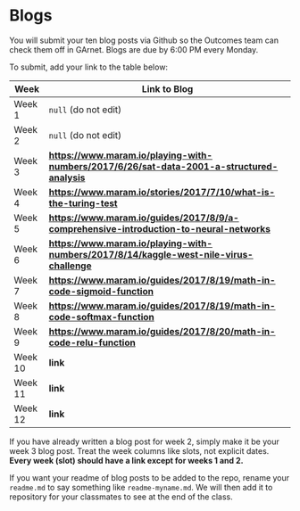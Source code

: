 # Blogs

You will submit your ten blog posts via Github so the Outcomes team can check them off in GArnet. Blogs are due by 6:00 PM every Monday.

To submit, add your link to the table below:

| Week          | Link to Blog 				 	|
| ------------- | ------------------------------|
| Week 1        | `null` (do not edit)			|
| Week 2        | `null` (do not edit)			|
| Week 3        | **https://www.maram.io/playing-with-numbers/2017/6/26/sat-data-2001-a-structured-analysis**      				|
| Week 4        | **https://www.maram.io/stories/2017/7/10/what-is-the-turing-test**      				|
| Week 5        | **https://www.maram.io/guides/2017/8/9/a-comprehensive-introduction-to-neural-networks**      				|
| Week 6        | **https://www.maram.io/playing-with-numbers/2017/8/14/kaggle-west-nile-virus-challenge**						|
| Week 7        | **https://www.maram.io/guides/2017/8/19/math-in-code-sigmoid-function**						|	
| Week 8        | **https://www.maram.io/guides/2017/8/19/math-in-code-softmax-function**						|
| Week 9        | **https://www.maram.io/guides/2017/8/20/math-in-code-relu-function**						|
| Week 10       | **link**						|
| Week 11       | **link**						|
| Week 12       | **link**						|

If you have already written a blog post for week 2, simply make it be your week 3 blog post. Treat the week columns like slots, not explicit dates. **Every week (slot) should have a link except for weeks 1 and 2.**

If you want your readme of blog posts to be added to the repo, rename your `readme.md` to say something like `readme-myname.md`. We will then add it to repository for your classmates to see at the end of the class.